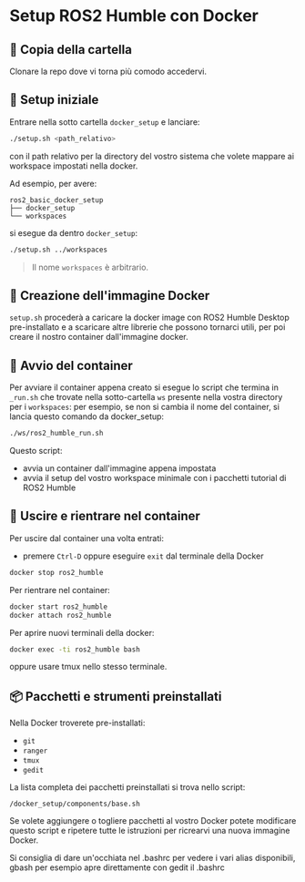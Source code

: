 # Setup ROS2 Humble con Docker

## 📁 Copia della cartella

Clonare la repo dove vi torna più comodo accedervi.

## 🔧 Setup iniziale

Entrare nella sotto cartella `docker_setup` e lanciare:

```bash
./setup.sh <path_relativo>
```

con il path relativo per la directory del vostro sistema che volete mappare ai workspace impostati nella docker.

Ad esempio, per avere:

```
ros2_basic_docker_setup
├── docker_setup
└── workspaces
```

si esegue da dentro `docker_setup`:

```bash
./setup.sh ../workspaces
```

> Il nome `workspaces` è arbitrario.

## 🐳 Creazione dell'immagine Docker

`setup.sh` procederà a caricare la docker image con ROS2 Humble Desktop pre-installato e a scaricare altre librerie che possono tornarci utili, per poi creare il nostro container dall'immagine docker.

## 🚀 Avvio del container

Per avviare il container appena creato si esegue lo script che termina in  `_run.sh` che trovate nella sotto-cartella `ws` presente nella vostra directory per i `workspaces`:
per esempio, se non si cambia il nome del container, si lancia questo comando da docker_setup:
```bash
./ws/ros2_humble_run.sh
```

Questo script:
- avvia un container dall'immagine appena impostata
- avvia il setup del vostro workspace minimale con i pacchetti tutorial di ROS2 Humble

## 🔁 Uscire e rientrare nel container

Per uscire dal container una volta entrati:
- premere `Ctrl-D` oppure eseguire `exit` dal terminale della Docker
```bash
docker stop ros2_humble

```

Per rientrare nel container:

```bash
docker start ros2_humble
docker attach ros2_humble
```
Per aprire nuovi terminali della docker:

```bash
docker exec -ti ros2_humble bash

```

oppure usare tmux nello stesso terminale.

## 📦 Pacchetti e strumenti preinstallati

Nella Docker troverete pre-installati:

- `git`
- `ranger`
- `tmux`
- `gedit`

La lista completa dei pacchetti preinstallati si trova nello script:

```
/docker_setup/components/base.sh
```

Se volete aggiungere o togliere pacchetti al vostro Docker potete modificare questo script e ripetere tutte le istruzioni per ricrearvi una nuova immagine Docker.

Si consiglia di dare un'occhiata nel .bashrc per vedere i vari alias disponibili, gbash per esempio apre direttamente con gedit il .bashrc
